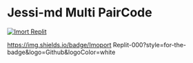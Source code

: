 # Jessi-md Multi PairCode

<a href='https://replit.com/github/whiteshadowofficial/Multi-device-PairCode' target="_blank"><img alt='Imort Replit' src='https://img.shields.io/badge/Imoport Replit-000?style=for-the-badge&logo=github&logoColor=white'/></a>

https://img.shields.io/badge/Imoport Replit-000?style=for-the-badge&logo=Github&logoColor=white
